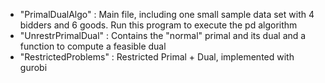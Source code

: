 - "PrimalDualAlgo" :    Main file, including one small sample data set with 4 bidders and 6 goods. Run this program to execute the pd algorithm
- "UnrestrPrimalDual" : Contains the "normal" primal and its dual and a function to compute a feasible dual
- "RestrictedProblems" : Restricted Primal + Dual, implemented with gurobi
